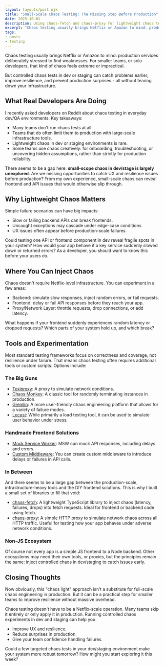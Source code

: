 ```yaml
---
layout: layouts/post.njk
title: "Small-Scale Chaos Testing: The Missing Step Before Production"
date: 2025-10-01
description: Using chaos-fetch and chaos-proxy for lightweight chaos testing in dev/staging to improve app resilience and UX.
excerpt: "Chaos testing usually brings Netflix or Amazon to mind: production services deliberately stressed to find weaknesses. For smaller teams, or solo developers, that kind of chaos feels extreme or impractical."
tags:
- posts
- testing
---
```

Chaos testing usually brings Netflix or Amazon to mind: production services deliberately stressed to find weaknesses. For smaller teams, or solo developers, that kind of chaos feels extreme or impractical.

But controlled chaos tests in dev or staging can catch problems earlier, improve resilience, and prevent production surprises - all without tearing down your infrastructure.

## What Real Developers Are Doing

I recently asked developers on Reddit about chaos testing in everyday dev/QA environments. Key takeaways:

- Many teams don't run chaos tests at all.
- Teams that do often limit them to production with large-scale infrastructure tools.
- Lightweight chaos in dev or staging environments is rare.
- Some teams use chaos creatively: for onboarding, troubleshooting, or uncovering hidden assumptions, rather than strictly for production reliability.

There seems to be a gap here: **small-scope chaos in dev/stage is largely unexplored**. Are we missing opportunities to catch UX and resilience issues before production? From my own experience, small-scale chaos can reveal frontend and API issues that would otherwise slip through.

## Why Lightweight Chaos Matters

Simple failure scenarios can have big impacts:

- Slow or failing backend APIs can break frontends.
- Uncaught exceptions may cascade under edge-case conditions.
- UX issues often appear before production-scale failures.

Could testing one API or frontend component in dev reveal fragile spots in your system? How would your app behave if a key service suddenly slowed down or returned errors? As a developer, you should want to know this before your users do.

## Where You Can Inject Chaos

Chaos doesn't require Netflix-level infrastructure. You can experiment in a few areas:

- Backend: simulate slow responses, inject random errors, or fail requests.
- Frontend: delay or fail API responses before they reach your app.
- Proxy/Network Layer: throttle requests, drop connections, or add latency.

What happens if your frontend suddenly experiences random latency or dropped requests? Which parts of your system hold up, and which break?

## Tools and Experimentation

Most standard testing frameworks focus on correctness and coverage, not resilience under failure. That means chaos testing often requires additional tools or custom scripts. Options include:

### The Big Guns

- [Toxiproxy](https://github.com/Shopify/toxiproxy): A proxy to simulate network conditions.
- [Chaos Monkey](https://github.com/Netflix/chaosmonkey): A classic tool for randomly terminating instances in production.
- [Gremlin](https://www.gremlin.com/): A more user-friendly chaos engineering platform that allows for a variety of failure modes.
- [Locust](https://locust.io/): While primarily a load testing tool, it can be used to simulate user behavior under stress.

### Handmade Frontend Solutions

- [Mock Service Worker](https://mswjs.io/): MSW can mock API responses, including delays and errors.
- [Custom Middleware](https://expressjs.com/en/guide/using-middleware.html): You can create custom middleware to introduce delays or failures in API calls.

### In Between

And there seems to be a large gap between the production-scale, infrastructure-heavy tools and the DIY frontend solutions. This is why I built a small set of libraries to fill that void:

- [chaos-fetch](https://github.com/fetch-kit/chaos-fetch): A lightweight TypeScript library to inject chaos (latency, failures, drops) into fetch requests. Ideal for frontend or backend code using fetch.
- [chaos-proxy](https://github.com/fetch-kit/chaos-proxy): A simple HTTP proxy to simulate network chaos across all HTTP traffic. Useful for testing how your app behaves under adverse network conditions.

### Non-JS Ecosystem

Of course not every app is a simple JS frontend to a Node backend. Other ecosystems may need their own tools, or proxies, but the principles remain the same: inject controlled chaos in dev/staging to catch issues early.

## Closing Thoughts

Now obviously, this "chaos light" approach isn't a substitute for full-scale chaos engineering in production. But it can be a practical step for smaller teams to improve resilience without massive overhead.

Chaos testing doesn't have to be a Netflix-scale operation. Many teams skip it entirely or only apply it in production. Running controlled chaos experiments in dev and staging can help you:

- Improve UX and resilience.
- Reduce surprises in production.
- Give your team confidence handling failures.

Could a few targeted chaos tests in your dev/staging environment make your system more robust tomorrow? How might you start exploring it this week?